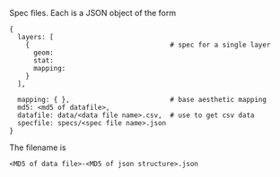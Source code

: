 Spec files. Each is a JSON object of the form

    {
      layers: [
        {                                   # spec for a single layer 
          geom:
          stat:
          mapping:
        }
      ],

      mapping: { },                         # base aesthetic mapping
      md5: <md5 of datafile>,
      datafile: data/<data file name>.csv,  # use to get csv data
      specfile: specs/<spec file name>.json
    }


The filename is 

    <MD5 of data file>-<MD5 of json structure>.json